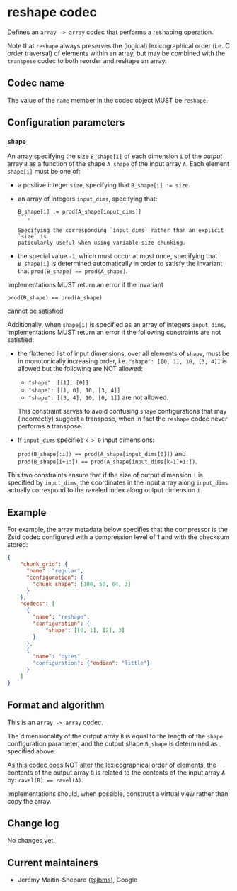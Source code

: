 # reshape codec

Defines an `array -> array` codec that performs a reshaping operation.

Note that `reshape` always preserves the (logical) lexicographical order (i.e. C
order traversal) of elements within an array, but may be combined with the
`transpose` codec to both reorder and reshape an array.

## Codec name

The value of the `name` member in the codec object MUST be `reshape`.

## Configuration parameters

### `shape`
An array specifying the size `B_shape[i]` of each dimension `i` of
the *output* array `B` as a function of the shape `A_shape` of the input array
`A`.  Each element `shape[i]` must be one of:

- a positive integer `size`, specifying that `B_shape[i] := size`.

- an array of integers `input_dims`, specifying that:

  ```
  B_shape[i] := prod(A_shape[input_dims]]
  ```.

  Specifying the corresponding `input_dims` rather than an explicit `size` is
  paticularly useful when using variable-size chunking.

- the special value `-1`, which must occur at most once, specifying that
  `B_shape[i]` is determined automatically in order to satisfy the
  invariant that `prod(B_shape) == prod(A_shape)`.

Implementations MUST return an error if the invariant

```
prod(B_shape) == prod(A_shape)
```

cannot be satisfied.

Additionally, when `shape[i]` is specified as an array of integers `input_dims`,
implementations MUST return an error if the following constraints are not
satisfied:

- the flattened list of input dimensions, over all elements of `shape`, must be
  in monotonically increasing order, i.e. `"shape": [[0, 1], 10, [3, 4]]` is
  allowed but the following are NOT allowed:

  - `"shape": [[1], [0]]`
  - `"shape": [[1, 0], 10, [3, 4]]`
  - `"shape": [[3, 4], 10, [0, 1]]` are not allowed.

  This constraint serves to avoid confusing `shape` configurations that may
  (incorrectly) suggest a transpose, when in fact the `reshape` codec never
  performs a transpose.

- If `input_dims` specifies `k > 0` input dimensions:

  `prod(B_shape[:i]) == prod(A_shape[input_dims[0]])` and
  `prod(B_shape[i+1:]) == prod(A_shape[input_dims[k-1]+1:])`.

This two constraints ensure that if the size of output dimension `i` is
specified by `input_dims`, the coordinates in the input array along `input_dims`
actually correspond to the raveled index along output dimension `i`.

## Example

For example, the array metadata below specifies that the compressor is the Zstd
codec configured with a compression level of 1 and with the checksum stored:

```json
{
    "chunk_grid": {
      "name": "regular",
      "configuration": {
        "chunk_shape": [100, 50, 64, 3]
      }
    },
    "codecs": [
      {
        "name": "reshape",
        "configuration": {
            "shape": [[0, 1], [2], 3]
        }
      },
      {
        "name": "bytes"
        "configuration": {"endian": "little"}
      }
    ]
}
```

## Format and algorithm

This is an `array -> array` codec.

The dimensionality of the output array `B` is equal to the length of the `shape`
configuration parameter, and the output shape `B_shape` is determined as
specified above.

As this codec does NOT alter the lexicographical order of elements, the contents
of the output array `B` is related to the contents of the input array `A` by:
`ravel(B) == ravel(A)`.

Implementations should, when possible, construct a virtual view rather than copy
the array.

## Change log

No changes yet.

## Current maintainers

* Jeremy Maitin-Shepard ([@jbms](https://github.com/jbms)), Google
